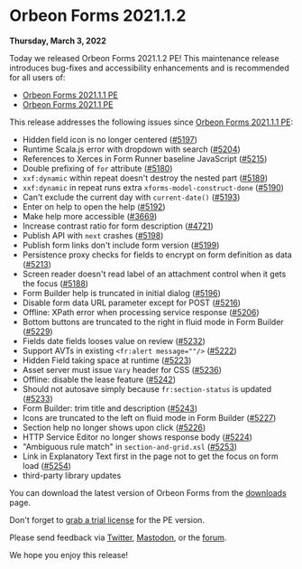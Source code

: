 # Orbeon Forms 2021.1.2

__Thursday, March 3, 2022__

Today we released Orbeon Forms 2021.1.2 PE! This maintenance release introduces bug-fixes and accessibility enhancements and is recommended for all users of:

- [Orbeon Forms 2021.1.1 PE](orbeon-forms-2021.1.1.md)
- [Orbeon Forms 2021.1 PE](orbeon-forms-2021.1.md)

This release addresses the following issues since [Orbeon Forms 2021.1.1 PE](orbeon-forms-2021.1.1.md):

- Hidden field icon is no longer centered ([\#5197](https://github.com/orbeon/orbeon-forms/issues/5197))
- Runtime Scala.js error with dropdown with search ([\#5204](https://github.com/orbeon/orbeon-forms/issues/5204))
- References to Xerces in Form Runner baseline JavaScript ([\#5215](https://github.com/orbeon/orbeon-forms/issues/5215))
- Double prefixing of `for` attribute ([\#5180](https://github.com/orbeon/orbeon-forms/issues/5180))
- `xxf:dynamic` within repeat doesn't destroy the nested part ([\#5189](https://github.com/orbeon/orbeon-forms/issues/5189))
- `xxf:dynamic` in repeat runs extra `xforms-model-construct-done` ([\#5190](https://github.com/orbeon/orbeon-forms/issues/5190))
- Can't exclude the current day with `current-date()` ([\#5193](https://github.com/orbeon/orbeon-forms/issues/5193))
- Enter on help to open the help ([\#5192](https://github.com/orbeon/orbeon-forms/issues/5192))
- Make help more accessible ([\#3669](https://github.com/orbeon/orbeon-forms/issues/3669))
- Increase contrast ratio for form description ([\#4721](https://github.com/orbeon/orbeon-forms/issues/4721))
- Publish API with `next` crashes ([\#5198](https://github.com/orbeon/orbeon-forms/issues/5198))
- Publish form links don't include form version ([\#5199](https://github.com/orbeon/orbeon-forms/issues/5199))
- Persistence proxy checks for fields to encrypt on form definition as data ([\#5213](https://github.com/orbeon/orbeon-forms/issues/5213))
- Screen reader doesn't read label of an attachment control when it gets the focus ([\#5188](https://github.com/orbeon/orbeon-forms/issues/5188))
- Form Builder help is truncated in initial dialog ([\#5196](https://github.com/orbeon/orbeon-forms/issues/5196))
- Disable form data URL parameter except for POST ([\#5216](https://github.com/orbeon/orbeon-forms/issues/5216))
- Offline: XPath error when processing service response ([\#5206](https://github.com/orbeon/orbeon-forms/issues/5206))
- Bottom buttons are truncated to the right in fluid mode in Form Builder ([\#5229](https://github.com/orbeon/orbeon-forms/issues/5229))
- Fields date fields looses value on review ([\#5232](https://github.com/orbeon/orbeon-forms/issues/5232))
- Support AVTs in existing `<fr:alert message=""/>` ([\#5222](https://github.com/orbeon/orbeon-forms/issues/5222))
- Hidden Field taking space at runtime ([\#5223](https://github.com/orbeon/orbeon-forms/issues/5223))
- Asset server must issue `Vary` header for CSS ([\#5236](https://github.com/orbeon/orbeon-forms/issues/5236))
- Offline: disable the lease feature ([\#5242](https://github.com/orbeon/orbeon-forms/issues/5242))
- Should not autosave simply because `fr:section-status` is updated ([\#5233](https://github.com/orbeon/orbeon-forms/issues/5233))
- Form Builder: trim title and description ([\#5243](https://github.com/orbeon/orbeon-forms/issues/5243))
- Icons are truncated to the left on fluid mode in Form Builder ([\#5227](https://github.com/orbeon/orbeon-forms/issues/5227))
- Section help no longer shows upon click ([\#5226](https://github.com/orbeon/orbeon-forms/issues/5226))
- HTTP Service Editor no longer shows response body ([\#5224](https://github.com/orbeon/orbeon-forms/issues/5224))
- "Ambiguous rule match" in `section-and-grid.xsl` ([\#5253](https://github.com/orbeon/orbeon-forms/issues/5253))
- Link in Explanatory Text first in the page not to get the focus on form load ([\#5254](https://github.com/orbeon/orbeon-forms/issues/5254))
- third-party library updates

You can download the latest version of Orbeon Forms from the [downloads](https://www.orbeon.com/download) page.

Don't forget to [grab a trial license](https://prod.orbeon.com/prod/fr/orbeon/register/new) for the PE version.

Please send feedback via [Twitter](https://twitter.com/orbeon), [Mastodon](https://mastodon.social/@orbeon), or the [forum](https://www.orbeon.com/community).

We hope you enjoy this release!
